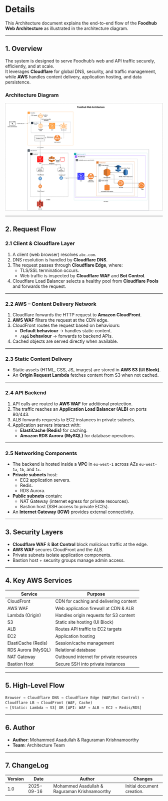 # Details

This Architecture document explains the end-to-end flow of the **Foodhub Web Architecture** as illustrated in the architecture diagram.

---

## 1. Overview
The system is designed to serve Foodhub’s web and API traffic securely, efficiently, and at scale.  
It leverages **Cloudflare** for global DNS, security, and traffic management, while **AWS** handles content delivery, application hosting, and data persistence.

### Architecture Diagram
![Foodhub Web Architecture](diagram.png)

---

## 2. Request Flow

### 2.1 Client & Cloudflare Layer
1. A client (web browser) resolves `abc.com`.
2. DNS resolution is handled by **Cloudflare DNS**.
3. The request passes through **Cloudflare Edge**, where:
   - TLS/SSL termination occurs.
   - Web traffic is inspected by **Cloudflare WAF** and **Bot Control**.
4. Cloudflare Load Balancer selects a healthy pool from **Cloudflare Pools** and forwards the request.

---

### 2.2 AWS – Content Delivery Network
1. Cloudflare forwards the HTTP request to **Amazon CloudFront**.
2. **AWS WAF** filters the request at the CDN edge.
3. CloudFront routes the request based on behaviours:
   - **Default behaviour** → handles static content.
   - **`/api` behaviour** → forwards to backend APIs.
4. Cached objects are served directly when available.

---

### 2.3 Static Content Delivery
- Static assets (HTML, CSS, JS, images) are stored in **AWS S3 (UI Block)**.
- An **Origin Request Lambda** fetches content from S3 when not cached.

---

### 2.4 API Backend
1. API calls are routed to **AWS WAF** for additional protection.
2. The traffic reaches an **Application Load Balancer (ALB)** on ports 80/443.
3. ALB forwards requests to EC2 instances in private subnets.
4. Application servers interact with:
   - **ElastiCache (Redis)** for caching.
   - **Amazon RDS Aurora (MySQL)** for database operations.

---

### 2.5 Networking Components
- The backend is hosted inside a **VPC** in `eu-west-1` across AZs `eu-west-1a`, `1b`, and `1c`.
- **Private subnets** host:
  - EC2 application servers.
  - Redis.
  - RDS Aurora.
- **Public subnets** contain:
  - NAT Gateway (internet egress for private resources).
  - Bastion host (SSH access to private EC2s).
- An **Internet Gateway (IGW)** provides external connectivity.

---

## 3. Security Layers
- **Cloudflare WAF** & **Bot Control** block malicious traffic at the edge.
- **AWS WAF** secures CloudFront and the ALB.
- Private subnets isolate application components.
- Bastion host + security groups manage admin access.

---

## 4. Key AWS Services
| Service             | Purpose                                  |
|--------------------|------------------------------------------|
| CloudFront         | CDN for caching and delivering content   |
| AWS WAF            | Web application firewall at CDN & ALB    |
| Lambda (Origin)    | Handles origin requests for S3 content   |
| S3                 | Static site hosting (UI Block)           |
| ALB                | Routes API traffic to EC2 targets        |
| EC2                | Application hosting                      |
| ElastiCache (Redis)| Session/cache management                 |
| RDS Aurora (MySQL) | Relational database                      |
| NAT Gateway        | Outbound internet for private resources  |
| Bastion Host       | Secure SSH into private instances        |

---

## 5. High-Level Flow

```text
Browser → Cloudflare DNS → Cloudflare Edge (WAF/Bot Control) → Cloudflare LB → CloudFront (WAF, Cache)
→ [Static: Lambda → S3] OR [API: WAF → ALB → EC2 → Redis/RDS]
```

---

## 6. Author
- **Author**: Mohammed Asadullah & Raguraman Krishnamoorthy
- **Team**: Architecture Team

---

## 7. ChangeLog
| Version | Date       | Author             | Changes                    |
|---------|------------|--------------------|----------------------------|
| 1.0     | 2025-09-16 | Mohammed Asadullah & Raguraman Krishnamoorthy | Initial document creation. |